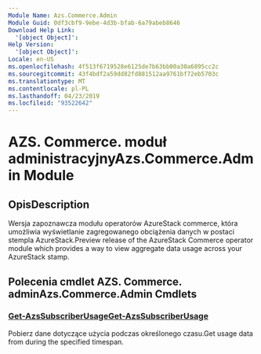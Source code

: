 ```yaml
---
Module Name: Azs.Commerce.Admin
Module Guid: 0df3cbf9-9ebe-4d3b-bfab-6a79abeb8646
Download Help Link:
  '[object Object]': 
Help Version:
  '[object Object]': 
Locale: en-US
ms.openlocfilehash: 4f513f6719528e6125de7b63bb00a30a6895cc2c
ms.sourcegitcommit: 43f4bdf2a59dd82fd881512aa9761bf72eb5703c
ms.translationtype: MT
ms.contentlocale: pl-PL
ms.lasthandoff: 04/23/2019
ms.locfileid: "93522642"
---
```

# <span data-ttu-id="2982f-101">AZS. Commerce. moduł administracyjny</span><span class="sxs-lookup"><span data-stu-id="2982f-101">Azs.Commerce.Admin Module</span></span>
## <span data-ttu-id="2982f-102">Opis</span><span class="sxs-lookup"><span data-stu-id="2982f-102">Description</span></span>
<span data-ttu-id="2982f-103">Wersja zapoznawcza modułu operatorów AzureStack commerce, która umożliwia wyświetlanie zagregowanego obciążenia danych w postaci stempla AzureStack.</span><span class="sxs-lookup"><span data-stu-id="2982f-103">Preview release of the AzureStack Commerce operator module which provides a way to view aggregate data usage across your AzureStack stamp.</span></span>

## <span data-ttu-id="2982f-104">Polecenia cmdlet AZS. Commerce. admin</span><span class="sxs-lookup"><span data-stu-id="2982f-104">Azs.Commerce.Admin Cmdlets</span></span>
### [<span data-ttu-id="2982f-105">Get-AzsSubscriberUsage</span><span class="sxs-lookup"><span data-stu-id="2982f-105">Get-AzsSubscriberUsage</span></span>](Get-AzsSubscriberUsage.md)
<span data-ttu-id="2982f-106">Pobierz dane dotyczące użycia podczas określonego czasu.</span><span class="sxs-lookup"><span data-stu-id="2982f-106">Get usage data from during the specified timespan.</span></span>

